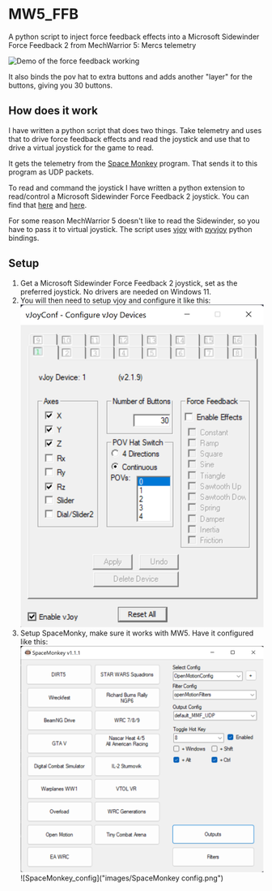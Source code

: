 # MW5_FFB
A python script to inject force feedback effects into a Microsoft Sidewinder Force Feedback 2 from MechWarrior 5: Mercs telemetry 

![Demo of the force feedback working](images/demo.gif)

It also binds the pov hat to extra buttons and adds another "layer" for the buttons, giving you 30 buttons. 

## How does it work 
I have written a python script that does two things. Take telemetry and uses that to drive force 
feedback effects and read the joystick and use that to drive a virtual joystick for the game to read.

It gets the telemetry from the [Space Monkey](https://github.com/PHARTGAMES/SpaceMonkey) program. 
That sends it to this program as UDP packets.

To read and command the joystick I have written a python extension to read/control a 
Microsoft Sidewinder Force Feedback 2 joystick. You can find that [here](https://github.com/HappyFox/SidewinderFFB2) 
and [here](https://pypi.org/project/SidewinderFFB2/).

For some reason MechWarrior 5 doesn't like to read the Sidewinder, so you have to pass it to virtual joystick. 
The script uses [vjoy](https://github.com/njz3/vJoy/) with [pyvjoy](https://github.com/tidzo/pyvjoy) python bindings.

## Setup

1. Get a Microsoft Sidewinder Force Feedback 2 joystick, set as the preferred joystick. No drivers are needed on Windows 11.
2. You will then need to setup vjoy and configure it like this:
![vjoy setup](images/vjoy-config.png)
3. Setup SpaceMonky, make sure it works with MW5. Have it configured like this:
![SpaceMonky](images/SpaceMonkey-main.png)
![SpaceMonkey_config]("images/SpaceMonkey config.png")




